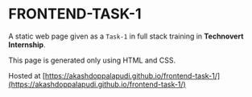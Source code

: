 # FRONTEND-TASK-1

A static web page given as a `Task-1` in full stack training in **Technovert Internship**.

This page is generated only using HTML and CSS.

Hosted at [https://akashdoppalapudi.github.io/frontend-task-1/](https://akashdoppalapudi.github.io/frontend-task-1/)

